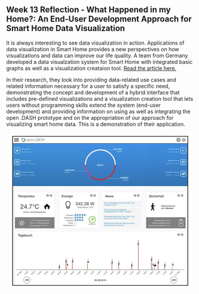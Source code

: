 Week 13 Reflection - What Happened in my Home?: An End-User Development Approach for Smart Home Data Visualization
--
It is always interesting to see data visualization in action. Applications of data visualization in Smart Home provides a new perspectives on how visualizations and data can improve our life quality. A team from Germany developed a data visualzation system for Smart Home with integrated basic graphs as well as a visualization creataion tool. [Read the article here.](https://dl.acm.org/doi/abs/10.1145/3025453.3025485)

In their research, they look into providing data-related use cases and related information necessary for a user to satisfy a specific need, demonstrating the concept and development of a hybrid interface that includes pre-defined visualizations and a visualization creation tool that lets users without programming skills extend the system (end-user development) and providing information on using as well as integrating the open .DASH prototype and on the appropriation of our approach for visualizing smart home data. This is a demonstration of their application. 

<div style="text-align:center">
<img src="./images/week13-1.JPG" />
</div>